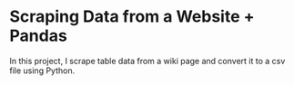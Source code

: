 # Scraping Data from a Website + Pandas
In this project, I scrape table data from a wiki page and convert it to a csv file using Python. 


